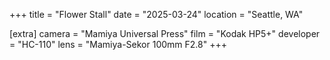 +++
title =  "Flower Stall"
date =  "2025-03-24"
location = "Seattle, WA"

[extra]
camera =  "Mamiya Universal Press"
film =  "Kodak HP5+"
developer =  "HC-110"
lens = "Mamiya-Sekor 100mm F2.8"
+++
